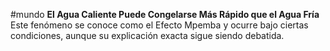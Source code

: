 #mundo
**El Agua Caliente Puede Congelarse Más Rápido que el Agua Fría**  
Este fenómeno se conoce como el Efecto Mpemba y ocurre bajo ciertas condiciones, aunque su explicación exacta sigue siendo debatida.